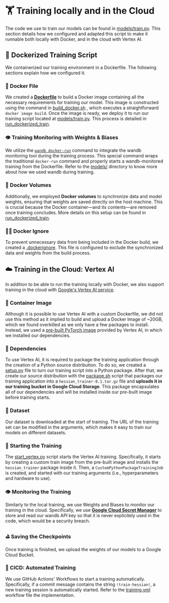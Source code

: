 # 🏋️ Training locally and in the Cloud
The code we use to train our models can be found in [models/train.py](../models/train.py). This section details how we configured and adapted this script to make it runnable both locally with Docker, and in the cloud with Vertex AI.

## 🐋 Dockerized Training Script

We containerized our training environment in a Dockerfile. The following sections explain how we configured it.

### 🐋 Docker File
We created a **[Dockerfile](Dockerfile)** to build a Docker image containing all the necessary requirements for training our model. This image is constructed using the command in [build_docker.sh](build_docker.sh) , which executes a straightforward `docker image build`. Once the image is ready, we deploy it to run our training script located at [models/train.py](../models/train.py). This process is detailed in [run_dockerized_train](run_dockerized_train.sh).

### 👁️ Training Monitoring with Weights & Biases
We utilize the [`wandb docker-run`](https://docs.wandb.ai/ref/cli/wandb-docker-run) command to integrate the wandb monitoring tool during the training process. This special command wraps the traditional `docker-run` command and properly starts a wandb-monitored training from the Dockerfile. Refer to the [models/](../models) directory to know more about how we used wandb during training.

### 💾 Docker Volumes
Additionally, we employed **Docker volumes** to synchronize data and model weights, ensuring that weights are saved directly on the host machine. This is crucial because the Docker container—and its contents—are removed once training concludes. More details on this setup can be found in [run_dockerized_train](run_dockerized_train.sh). 

### 🙅‍♂️ Docker Ignore
To prevent unnecessary data from being included in the Docker build, we created a [.dockerignore](../.dockerignore). This file is configured to exclude the synchronized data and weights from the build process.

## ☁️ Training in the Cloud: Vertex AI
In addition to be able to run the training locally with Docker, we also support training in the cloud with [Google's Vertex AI service](https://cloud.google.com/blog/topics/developers-practitioners/pytorch-google-cloud-how-train-and-tune-pytorch-models-vertex-ai?hl=en).

### 🐋 Container Image
Although it is possible to use Vertex AI with a custom Dockerfile, we did not use this method as it implied to build and upload a Docker Image of ~20GB, which we found overkilled as we only have a few packages to install. Instead, we used a [pre-built PyTorch image](https://europe-docker.pkg.dev/vertex-ai/training/pytorch-gpu.1-13.py310:latest) provided by Vertex AI, in which we installed our dependencies.

### 📜 Dependencies
To use Vertex AI, it is required to package the training application through the creation of a Python source distribution. To do so, we created a [setup.py](../setup.py) file to turn our training script into a Python package. After that, we create our source distribution with the [package.sh](../package.sh) script that packages our training application into a `hessian_trainer-0.1.tar.gz` file and **uploads it in our training bucket in Google Cloud Storage**. This package encapsulates all of our dependencies and will be installed inside our pre-built image before training starts.

### 💾 Dataset
Our dataset is downloaded at the start of training. The URL of the training set can be modified in the arguments, which makes it easy to train our models on different datasets.

### 🚀 Starting the Training
The [start_vertex.py](start_vertex.py) script starts the Vertex AI training. Specifically, it starts by creating a custom train image from the pre-built image and installs the `hessian_trainer` package inside it. Then, a `CustomPythonPackageTrainingJob` is created, and started with our training arguments (i.e., hyperparameters and hardware to use).

### 👁️ Monitoring the Training
Similarly to the local training, we use Weights and Biases to monitor our training in the cloud. Specifically, we use **[Google Cloud Secret Manager](https://cloud.google.com/security/products/secret-manager)** to store and read our wandb API key so that it is never explicitely used in the code, which would be a security breach.

### ⛳ Saving the Checkpoints
Once training is finished, we upload the weights of our models to a Google Cloud Bucket.

### 🤖 CICD: Automated Training
We use GitHub Actions' Workflows to start a training automatically. Specifically, if a commit message contains the string `!train-hessian!`, a new training session is automatically started. Refer to the [training.yml](../.github/workflows/training.yml) workflow file the implementation.